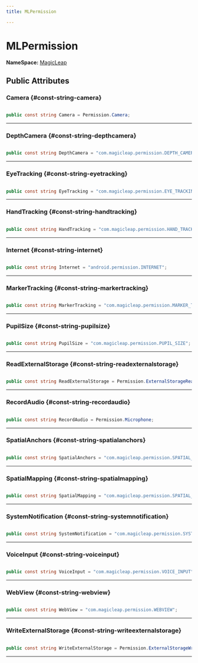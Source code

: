 ```yaml
---
title: MLPermission

---
```


# MLPermission



**NameSpace:** 
[MagicLeap](/unity-api/api/UnityEngine.XR.MagicLeap/UnityEngine.XR.MagicLeap.md) 








## Public Attributes

### Camera {#const-string-camera}

```csharp

public const string Camera = Permission.Camera;

```






-----------

### DepthCamera {#const-string-depthcamera}

```csharp

public const string DepthCamera = "com.magicleap.permission.DEPTH_CAMERA";

```






-----------

### EyeTracking {#const-string-eyetracking}

```csharp

public const string EyeTracking = "com.magicleap.permission.EYE_TRACKING";

```






-----------

### HandTracking {#const-string-handtracking}

```csharp

public const string HandTracking = "com.magicleap.permission.HAND_TRACKING";

```






-----------

### Internet {#const-string-internet}

```csharp

public const string Internet = "android.permission.INTERNET";

```






-----------

### MarkerTracking {#const-string-markertracking}

```csharp

public const string MarkerTracking = "com.magicleap.permission.MARKER_TRACKING";

```






-----------

### PupilSize {#const-string-pupilsize}

```csharp

public const string PupilSize = "com.magicleap.permission.PUPIL_SIZE";

```






-----------

### ReadExternalStorage {#const-string-readexternalstorage}

```csharp

public const string ReadExternalStorage = Permission.ExternalStorageRead;

```






-----------

### RecordAudio {#const-string-recordaudio}

```csharp

public const string RecordAudio = Permission.Microphone;

```






-----------

### SpatialAnchors {#const-string-spatialanchors}

```csharp

public const string SpatialAnchors = "com.magicleap.permission.SPATIAL_ANCHOR";

```






-----------

### SpatialMapping {#const-string-spatialmapping}

```csharp

public const string SpatialMapping = "com.magicleap.permission.SPATIAL_MAPPING";

```






-----------

### SystemNotification {#const-string-systemnotification}

```csharp

public const string SystemNotification = "com.magicleap.permission.SYSTEM_NOTIFICATION";

```






-----------

### VoiceInput {#const-string-voiceinput}

```csharp

public const string VoiceInput = "com.magicleap.permission.VOICE_INPUT";

```






-----------

### WebView {#const-string-webview}

```csharp

public const string WebView = "com.magicleap.permission.WEBVIEW";

```






-----------

### WriteExternalStorage {#const-string-writeexternalstorage}

```csharp

public const string WriteExternalStorage = Permission.ExternalStorageWrite;

```






-----------

